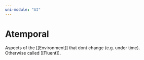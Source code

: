 ```yaml
---
uni-module: "AI"
---
```


# Atemporal

Aspects of the [[Environment]] that dont change (e.g. under time). Otherwise called [[Fluent]].
